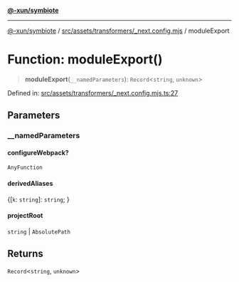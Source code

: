 [**@-xun/symbiote**](../../../../../README.md)

***

[@-xun/symbiote](../../../../../README.md) / [src/assets/transformers/\_next.config.mjs](../README.md) / moduleExport

# Function: moduleExport()

> **moduleExport**(`__namedParameters`): `Record`\<`string`, `unknown`\>

Defined in: [src/assets/transformers/\_next.config.mjs.ts:27](https://github.com/Xunnamius/symbiote/blob/ff83c030b043e6b14171cac5526d31c5c826c51f/src/assets/transformers/_next.config.mjs.ts#L27)

## Parameters

### \_\_namedParameters

#### configureWebpack?

`AnyFunction`

#### derivedAliases

\{[`k`: `string`]: `string`; \}

#### projectRoot

`string` \| `AbsolutePath`

## Returns

`Record`\<`string`, `unknown`\>
